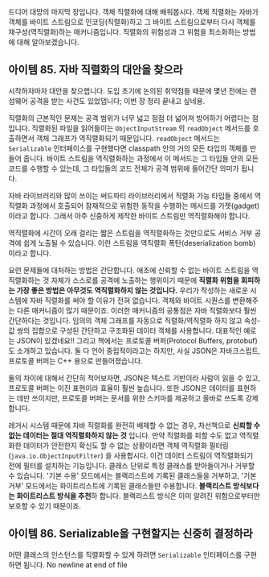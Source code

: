 드디어 대망의 마지막 장입니다. 객체 직렬화에 대해 배워봅시다. 객체 직렬화는 자바가 객체를 바이트 스트림으로 인코딩(직렬화)하고 그 바이트 스트림으로부터 다시 객체를 재구성(역직렬화)하는 매커니즘입니다. 직렬화의 위험성과 그 위험을 최소화하는 방법에 대해 알아보겠습니다.



## 아이템 85. 자바 직렬화의 대안을 찾으라

시작하자마자 대안을 찾으랩니다. 도입 초기에 논의된 취약점들 때문에 몇년 전에는 랜섬웨어 공격을 받는 사건도 있었댑니다; 이번 장 정리 끝내고 싶네용.

직렬화의 근본적인 문제는 공격 범위가 너무 넓고 점점 더 넓어져 방어하기 어렵다는 점입니다. 직렬화된 파일을 읽어들이는 `ObjectInputStream` 의 `readObject` 메서드를 호출하면서 객체 그래프가 역직렬화되기 때문입니다. `readObject` 메서드는 `Serializable` 인터페이스를 구현했다면 classpath 안의 거의 모든 타입의 객체를 만들어 줍니다. 바이트 스트림을 역직렬화하는 과정에서 이 메서드는 그 타입들 안의 모든 코드를 수행할 수 있는데, 그 타입들의 코드 전체가 공격 범위에 들어간단 의미가 됩니다.

자바 라이브러리와 많이 쓰이는 써드파티 라이브러리에서 직렬화 가능 타입들 중에서 역직렬화 과정에서 호출되어 잠재적으로 위험한 동작을 수행하는 메서드를 가젯(gadget) 이라고 합니다. 그래서 아주 신중하게 제작한 바이트 스트림만 역직렬화해야 합니다.

역직렬화에 시간이 오래 걸리는 짧은 스트림을 역직렬화하는 것만으로도 서비스 거부 공격에 쉽게 노출될 수 있습니다. 이런 스트림을 역직렬화 폭탄(deserialization bomb) 이라고 합니다.

요런 문제들에 대처하는 방법은 간단합니다. 애초에 신뢰할 수 없는 바이트 스트림을 역직렬화하는 것 자체가 스스로를 공격에 노출하는 행위이기 때문에 **직렬화 위험을 회피하는 가장 좋은 방법은 아무것도 역직렬화하지 않는 것입니다.** 우리가 작성하는 새로운 시스템에 자바 직렬화를 써야 할 이유가 전혀 없습니다. 객체와 바이트 시퀀스를 변환해주는 다른 매커니즘이 많기 때문이죠. 이러한 매커니즘의 공통점은 자바 직렬화보다 훨씬 간단하다는 것입니다. 임의의 객체 그래프를 자동으로 직렬화/역직렬화 하지 않고 속성-값 쌍의 집합으로 구성된 간단하고 구조화된 데이터 객체를 사용합니다. 대표적인 예로는 JSON이 있겠네요!! 그리고 책에서는 프로토콜 버퍼(Protocol Buffers, protobuf)도 소개하고 있습니다. 둘 다 언어 중립적이라고는 하지만, 사실 JSON은 자바크스립트, 프로토콜 버퍼는 C++ 용으로 만들어졌습니다.

둘의 차이에 대해서 간단히 적어보자면, JSON은 텍스트 기반이라 사람이 읽을 수 있고, 프로토콜 버퍼는 이진 표현이라 효율이 훨씬 높습니다. 또한 JSON은 데이터를 표현하는 데만 쓰이지만, 프로토콜 버퍼는 문서를 위한 스키마를 제공하고 올바로 쓰도록 강제합니다.

레거시 시스템 때문에 자바 직렬화를 완전히 배제할 수 없는 경우, 차선책으로 **신뢰할 수 없는 데이터는 절대 역직렬화하지 않는 것** 입니다. 만약 직렬화를 피할 수도 없고 역직렬화한 데이터가 안전한지 확신도 할 수 없는 상황이라면 객체 역직렬화 필터링(`java.io.ObjectInputFilter`) 을 사용합시다. 이건 데이터 스트림이 역직렬화되기 전에 필터를 설치하는 기능입니다. 클래스 단위로 특정 클래스를 받아들이거나 거부할 수 있습니다. '기본 수용' 모드에서는 블랙리스트에 기록된 클래스들을 거부하고, '기본 거부' 모드에서는 화이트리스트에 기록된 클래스들만 수용합니다. **블랙리스트 방식보다는 화이트리스트 방식을 추천**하 합니다. 블랙리스트 방식은 이미 알려진 위험으로부터만 보호할 수 있기 때문이죠.



## 아이템 86. Serializable을 구현할지는 신중히 결정하라

어떤 클래스의 인스턴스를 직렬화할 수 있게 하려면 `Serializable` 인터페이스를 구현하면 됩니다. 
No newline at end of file